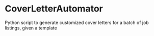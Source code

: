 # CoverLetterAutomator
Python script to generate customized cover letters for a batch of job listings, given a template
